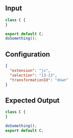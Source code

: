 
## Input
```javascript input
class C {
}

export default C;
doSomething();
```

## Configuration
```json configuration
{
  "extension": "js",
  "selection": "13-13",
  "transformationId": "down"
}
```

## Expected Output
```javascript expected output
class C {
}

doSomething();
export default C;
```
